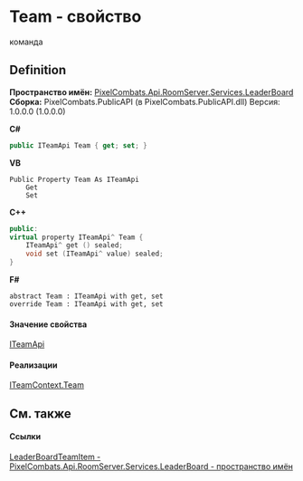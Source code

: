 # Team - свойство


команда



## Definition
**Пространство имён:** <a href="053da073-28ae-6a88-816e-7b3ca7400c53">PixelCombats.Api.RoomServer.Services.LeaderBoard</a>  
**Сборка:** PixelCombats.PublicAPI (в PixelCombats.PublicAPI.dll) Версия: 1.0.0.0 (1.0.0.0)

**C#**
``` C#
public ITeamApi Team { get; set; }
```
**VB**
``` VB
Public Property Team As ITeamApi
	Get
	Set
```
**C++**
``` C++
public:
virtual property ITeamApi^ Team {
	ITeamApi^ get () sealed;
	void set (ITeamApi^ value) sealed;
}
```
**F#**
``` F#
abstract Team : ITeamApi with get, set
override Team : ITeamApi with get, set
```



#### Значение свойства
<a href="a3487b23-3eb6-2d7d-d40d-3390ab0d53dc">ITeamApi</a>

#### Реализации
<a href="e5f52199-2e2c-2106-0d49-430b7485c7fc">ITeamContext.Team</a>  


## См. также


#### Ссылки
<a href="c27688c2-f9b5-8cca-2cb8-7ce74ff4dab4">LeaderBoardTeamItem - </a>  
<a href="053da073-28ae-6a88-816e-7b3ca7400c53">PixelCombats.Api.RoomServer.Services.LeaderBoard - пространство имён</a>  
